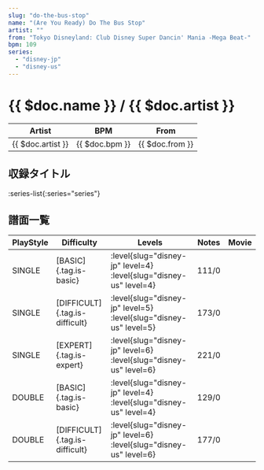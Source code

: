 ```yaml
---
slug: "do-the-bus-stop"
name: "(Are You Ready) Do The Bus Stop"
artist: ""
from: "Tokyo Disneyland: Club Disney Super Dancin' Mania -Mega Beat-"
bpm: 109
series:
  - "disney-jp"
  - "disney-us"
---
```


# {{ $doc.name }} / {{ $doc.artist }}

|Artist|BPM|From|
|------|---|----|
|{{ $doc.artist }}|{{ $doc.bpm }}|{{ $doc.from }}|

## 収録タイトル

:series-list{:series="series"}

## 譜面一覧

|PlayStyle|Difficulty|Levels|Notes|Movie|
|---------|----------|------|-----|-----|
|SINGLE|[BASIC]{.tag.is-basic}|:level{slug="disney-jp" level=4} :level{slug="disney-us" level=4}|111/0||
|SINGLE|[DIFFICULT]{.tag.is-difficult}|:level{slug="disney-jp" level=5} :level{slug="disney-us" level=5}|173/0||
|SINGLE|[EXPERT]{.tag.is-expert}|:level{slug="disney-jp" level=6} :level{slug="disney-us" level=6}|221/0||
|DOUBLE|[BASIC]{.tag.is-basic}|:level{slug="disney-jp" level=4} :level{slug="disney-us" level=4}|129/0||
|DOUBLE|[DIFFICULT]{.tag.is-difficult}|:level{slug="disney-jp" level=6} :level{slug="disney-us" level=6}|177/0||
